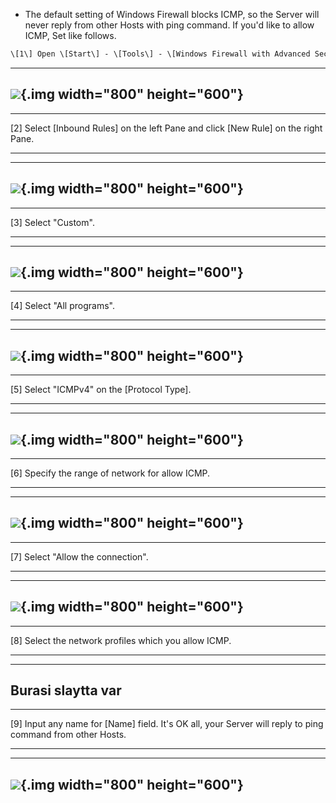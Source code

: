 

- The default setting of Windows Firewall blocks ICMP, so the Server will never reply from other Hosts with ping command. If you\'d like to allow ICMP, Set like follows.
```txt
\[1\] Open \[Start\] - \[Tools\] - \[Windows Firewall with Advanced Security
```
  -----------------------------------------------------------------------------------------------------------------------------------------------------------------
  ![](./Windows%20Server%202012%20R2%20_%20Initial%20Settings%20_%20Allow%20ICMP%20Echo%20Reply%20_%20Server%20World_files/26.png){.img width="800" height="600"}
  -----------------------------------------------------------------------------------------------------------------------------------------------------------------

  ------- -------------------------------------------------------------------------------------
  \[2\]   Select \[Inbound Rules\] on the left Pane and click \[New Rule\] on the right Pane.
  ------- -------------------------------------------------------------------------------------

  -----------------------------------------------------------------------------------------------------------------------------------------------------------------
  ![](./Windows%20Server%202012%20R2%20_%20Initial%20Settings%20_%20Allow%20ICMP%20Echo%20Reply%20_%20Server%20World_files/27.png){.img width="800" height="600"}
  -----------------------------------------------------------------------------------------------------------------------------------------------------------------

  ------- --------------------
  \[3\]   Select \"Custom\".
  ------- --------------------

  -----------------------------------------------------------------------------------------------------------------------------------------------------------------
  ![](./Windows%20Server%202012%20R2%20_%20Initial%20Settings%20_%20Allow%20ICMP%20Echo%20Reply%20_%20Server%20World_files/28.png){.img width="800" height="600"}
  -----------------------------------------------------------------------------------------------------------------------------------------------------------------

  ------- --------------------------
  \[4\]   Select \"All programs\".
  ------- --------------------------

  -----------------------------------------------------------------------------------------------------------------------------------------------------------------
  ![](./Windows%20Server%202012%20R2%20_%20Initial%20Settings%20_%20Allow%20ICMP%20Echo%20Reply%20_%20Server%20World_files/29.png){.img width="800" height="600"}
  -----------------------------------------------------------------------------------------------------------------------------------------------------------------

  ------- ---------------------------------------------
  \[5\]   Select \"ICMPv4\" on the \[Protocol Type\].
  ------- ---------------------------------------------

  -----------------------------------------------------------------------------------------------------------------------------------------------------------------
  ![](./Windows%20Server%202012%20R2%20_%20Initial%20Settings%20_%20Allow%20ICMP%20Echo%20Reply%20_%20Server%20World_files/30.png){.img width="800" height="600"}
  -----------------------------------------------------------------------------------------------------------------------------------------------------------------

  ------- ----------------------------------------------
  \[6\]   Specify the range of network for allow ICMP.
  ------- ----------------------------------------------

  -----------------------------------------------------------------------------------------------------------------------------------------------------------------
  ![](./Windows%20Server%202012%20R2%20_%20Initial%20Settings%20_%20Allow%20ICMP%20Echo%20Reply%20_%20Server%20World_files/31.png){.img width="800" height="600"}
  -----------------------------------------------------------------------------------------------------------------------------------------------------------------

  ------- ----------------------------------
  \[7\]   Select \"Allow the connection\".
  ------- ----------------------------------

  -----------------------------------------------------------------------------------------------------------------------------------------------------------------
  ![](./Windows%20Server%202012%20R2%20_%20Initial%20Settings%20_%20Allow%20ICMP%20Echo%20Reply%20_%20Server%20World_files/32.png){.img width="800" height="600"}
  -----------------------------------------------------------------------------------------------------------------------------------------------------------------

  ------- ---------------------------------------------------
  \[8\]   Select the network profiles which you allow ICMP.
  ------- ---------------------------------------------------

  -----------------------------------------------------------------------------------------------------------------------------------------------------------------
**Burasi slaytta var**
  -----------------------------------------------------------------------------------------------------------------------------------------------------------------

  ------- -----------------------------------------------------------------------------------------------------------
  \[9\]   Input any name for \[Name\] field. It\'s OK all, your Server will reply to ping command from other Hosts.
  ------- -----------------------------------------------------------------------------------------------------------

  -----------------------------------------------------------------------------------------------------------------------------------------------------------------
  ![](./Windows%20Server%202012%20R2%20_%20Initial%20Settings%20_%20Allow%20ICMP%20Echo%20Reply%20_%20Server%20World_files/34.png){.img width="800" height="600"}
  -----------------------------------------------------------------------------------------------------------------------------------------------------------------
